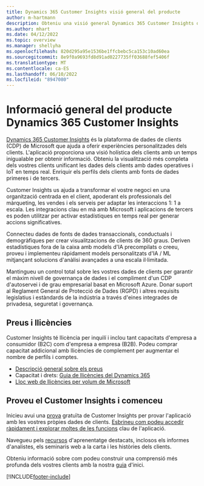 ```yaml
---
title: Dynamics 365 Customer Insights visió general del producte
author: m-hartmann
description: Obteniu una visió general Dynamics 365 Customer Insights de i les seves principals característiques.
ms.author: mhart
ms.date: 04/12/2022
ms.topic: overview
ms.manager: shellyha
ms.openlocfilehash: 820d295a95e1536be1ffcbebc5ca153c10ad60ea
ms.sourcegitcommit: 8e9f0a9693fd8d91ad0227735ff03688fef5406f
ms.translationtype: MT
ms.contentlocale: ca-ES
ms.lasthandoff: 06/10/2022
ms.locfileid: "8947080"
---
```

# <a name="product-overview-for-dynamics-365-customer-insights"></a>Informació general del producte Dynamics 365 Customer Insights

[Dynamics 365 Customer Insights](https://dynamics.microsoft.com/ai/customer-insights/) és la plataforma de dades de clients (CDP) de Microsoft que ajuda a oferir experiències personalitzades dels clients. L'aplicació proporciona una visió holística dels clients amb un temps inigualable per obtenir informació. Obteniu la visualització més completa dels vostres clients unificant les dades dels clients amb dades operatives i IoT en temps real. Enriquir els perfils dels clients amb fonts de dades primeres i de tercers. 

Customer Insights us ajuda a transformar el vostre negoci en una organització centrada en el client, apoderant els professionals del màrqueting, les vendes i els serveis per adaptar les interaccions 1: 1 a escala. Les integracions clau en mà amb Microsoft i aplicacions de tercers es poden utilitzar per activar estadístiques en temps real per generar accions significatives.

Connecteu dades de fonts de dades transaccionals, conductuals i demogràfiques per crear visualitzacions de clients de 360 graus. Deriven estadístiques fora de la caixa amb models d'IA precompilats o creeu, proveu i implementeu ràpidament models personalitzats d'IA / ML mitjançant solucions d'anàlisi avançades a una escala il·limitada.

Mantingueu un control total sobre les vostres dades de clients per garantir el màxim nivell de governança de dades i el compliment d'un CDP d'autoservei i de grau empresarial basat en Microsoft Azure. Donar suport al Reglament General de Protecció de Dades (RGPD) i altres requisits legislatius i estàndards de la indústria a través d'eines integrades de privadesa, seguretat i governança.

## <a name="pricing-and-licensing"></a>Preus i llicències
Customer Insights té llicència per inquilí i inclou tant capacitats d'empresa a consumidor (B2C) com d'empresa a empresa (B2B). Podeu comprar capacitat addicional amb llicències de complement per augmentar el nombre de perfils i comptes.

- [Descripció general sobre els preus](https://dynamics.microsoft.com/ai/customer-insights/pricing/)
- Capacitat i drets: [Guia de llicències del Dynamics 365](https://go.microsoft.com/fwlink/?LinkId=866544)
- [Lloc web de llicències per volum de Microsoft](https://www.microsoft.com/licensing/how-to-buy/how-to-buy)

## <a name="try-customer-insights-and-get-started"></a>Proveu el Customer Insights i comenceu

Inicieu avui una [prova](https://signup.microsoft.com/create-account/signup?SKU=036c2481-aa8a-47cd-ab43-324f0c157c2d&ali=1&RU=https:%2F%2Fhome.ci.ai.dynamics.com%2Fstart%2Ftrial&products=036c2481-aa8a-47cd-ab43-324f0c157c2d) gratuïta de Customer Insights per provar l'aplicació amb les vostres pròpies dades de clients. [Esbrineu com podeu accedir ràpidament i explorar moltes de les funcions](trial-signup.md) clau de l'aplicació. 

Navegueu pels [recursos](https://dynamics.microsoft.com/ai/customer-insights/resources/) d'aprenentatge destacats, inclosos els informes d'analistes, els seminaris web a la carta i les històries dels clients.

Obteniu informació sobre com podeu construir una comprensió més profunda dels vostres clients amb la nostra [guia](get-started.md) d'inici.

[!INCLUDE[footer-include](includes/footer-banner.md)]
